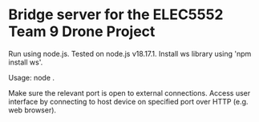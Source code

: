 # Bridge server for the ELEC5552 Team 9 Drone Project

Run using node.js. Tested on node.js v18.17.1.
Install ws library using 'npm install ws'.

Usage:
node . <Port Number>

Make sure the relevant port is open to external connections.
Access user interface by connecting to host device on specified port over HTTP (e.g. web browser).